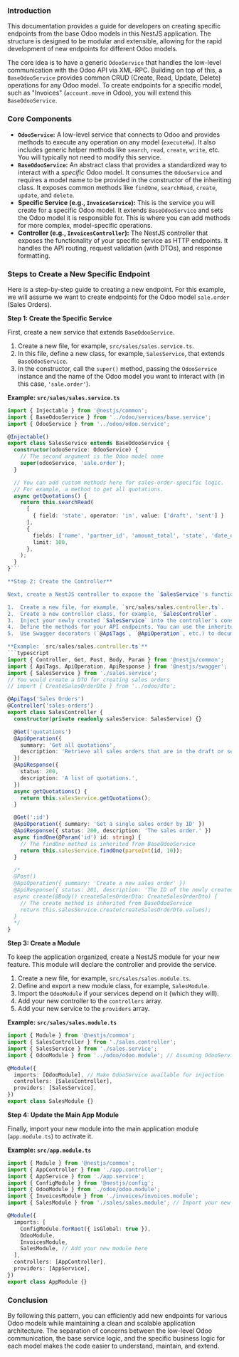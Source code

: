 ### **Introduction**

This documentation provides a guide for developers on creating specific endpoints from the base Odoo models in this NestJS application. The structure is designed to be modular and extensible, allowing for the rapid development of new endpoints for different Odoo models.

The core idea is to have a generic `OdooService` that handles the low-level communication with the Odoo API via XML-RPC. Building on top of this, a `BaseOdooService` provides common CRUD (Create, Read, Update, Delete) operations for any Odoo model. To create endpoints for a specific model, such as "Invoices" (`account.move` in Odoo), you will extend this `BaseOdooService`.

### **Core Components**

*   **`OdooService`:** A low-level service that connects to Odoo and provides methods to execute any operation on any model (`executeKw`). It also includes generic helper methods like `search`, `read`, `create`, `write`, etc. You will typically not need to modify this service.
*   **`BaseOdooService`:** An abstract class that provides a standardized way to interact with a *specific* Odoo model. It consumes the `OdooService` and requires a model name to be provided in the constructor of the inheriting class. It exposes common methods like `findOne`, `searchRead`, `create`, `update`, and `delete`.
*   **Specific Service (e.g., `InvoiceService`):** This is the service you will create for a specific Odoo model. It extends `BaseOdooService` and sets the Odoo model it is responsible for. This is where you can add methods for more complex, model-specific operations.
*   **Controller (e.g., `InvoicesController`):** The NestJS controller that exposes the functionality of your specific service as HTTP endpoints. It handles the API routing, request validation (with DTOs), and response formatting.

### **Steps to Create a New Specific Endpoint**

Here is a step-by-step guide to creating a new endpoint. For this example, we will assume we want to create endpoints for the Odoo model `sale.order` (Sales Orders).

**Step 1: Create the Specific Service**

First, create a new service that extends `BaseOdooService`.

1.  Create a new file, for example, `src/sales/sales.service.ts`.
2.  In this file, define a new class, for example, `SalesService`, that extends `BaseOdooService`.
3.  In the constructor, call the `super()` method, passing the `OdooService` instance and the name of the Odoo model you want to interact with (in this case, `'sale.order'`).

**Example: `src/sales/sales.service.ts`**
```typescript
import { Injectable } from '@nestjs/common';
import { BaseOdooService } from '../odoo/services/base.service';
import { OdooService } from '../odoo/odoo.service';

@Injectable()
export class SalesService extends BaseOdooService {
  constructor(odooService: OdooService) {
    // The second argument is the Odoo model name
    super(odooService, 'sale.order');
  }

  // You can add custom methods here for sales-order-specific logic.
  // For example, a method to get all quotations.
  async getQuotations() {
    return this.searchRead(
      [
        { field: 'state', operator: 'in', value: ['draft', 'sent'] }
      ],
      {
        fields: ['name', 'partner_id', 'amount_total', 'state', 'date_order'],
        limit: 100,
      },
    );
  }
}```

**Step 2: Create the Controller**

Next, create a NestJS controller to expose the `SalesService`'s functionality via HTTP endpoints.

1.  Create a new file, for example, `src/sales/sales.controller.ts`.
2.  Create a new controller class, for example, `SalesController`.
3.  Inject your newly created `SalesService` into the controller's constructor.
4.  Define the methods for your API endpoints. You can use the inherited methods from `BaseOdooService` (like `create`, `searchRead`, etc.) or the custom methods you defined in `SalesService`.
5.  Use Swagger decorators (`@ApiTags`, `@ApiOperation`, etc.) to document your endpoints.

**Example: `src/sales/sales.controller.ts`**
```typescript
import { Controller, Get, Post, Body, Param } from '@nestjs/common';
import { ApiTags, ApiOperation, ApiResponse } from '@nestjs/swagger';
import { SalesService } from './sales.service';
// You would create a DTO for creating sales orders
// import { CreateSalesOrderDto } from '../odoo/dto';

@ApiTags('Sales Orders')
@Controller('sales-orders')
export class SalesController {
  constructor(private readonly salesService: SalesService) {}

  @Get('quotations')
  @ApiOperation({
    summary: 'Get all quotations',
    description: 'Retrieve all sales orders that are in the draft or sent state.',
  })
  @ApiResponse({
    status: 200,
    description: 'A list of quotations.',
  })
  async getQuotations() {
    return this.salesService.getQuotations();
  }

  @Get(':id')
  @ApiOperation({ summary: 'Get a single sales order by ID' })
  @ApiResponse({ status: 200, description: 'The sales order.' })
  async findOne(@Param('id') id: string) {
    // The findOne method is inherited from BaseOdooService
    return this.salesService.findOne(parseInt(id, 10));
  }

  /*
  @Post()
  @ApiOperation({ summary: 'Create a new sales order' })
  @ApiResponse({ status: 201, description: 'The ID of the newly created sales order.' })
  async create(@Body() createSalesOrderDto: CreateSalesOrderDto) {
    // The create method is inherited from BaseOdooService
    return this.salesService.create(createSalesOrderDto.values);
  }
  */
}
```

**Step 3: Create a Module**

To keep the application organized, create a NestJS module for your new feature. This module will declare the controller and provide the service.

1.  Create a new file, for example, `src/sales/sales.module.ts`.
2.  Define and export a new module class, for example, `SalesModule`.
3.  Import the `OdooModule` if your services depend on it (which they will).
4.  Add your new controller to the `controllers` array.
5.  Add your new service to the `providers` array.

**Example: `src/sales/sales.module.ts`**
```typescript
import { Module } from '@nestjs/common';
import { SalesController } from './sales.controller';
import { SalesService } from './sales.service';
import { OdooModule } from '../odoo/odoo.module'; // Assuming OdooService is provided and exported from an OdooModule

@Module({
  imports: [OdooModule], // Make OdooService available for injection
  controllers: [SalesController],
  providers: [SalesService],
})
export class SalesModule {}
```

**Step 4: Update the Main App Module**

Finally, import your new module into the main application module (`app.module.ts`) to activate it.

**Example: `src/app.module.ts`**
```typescript
import { Module } from '@nestjs/common';
import { AppController } from './app.controller';
import { AppService } from './app.service';
import { ConfigModule } from '@nestjs/config';
import { OdooModule } from './odoo/odoo.module';
import { InvoicesModule } from './invoices/invoices.module';
import { SalesModule } from './sales/sales.module'; // Import your new module

@Module({
  imports: [
    ConfigModule.forRoot({ isGlobal: true }),
    OdooModule,
    InvoicesModule,
    SalesModule, // Add your new module here
  ],
  controllers: [AppController],
  providers: [AppService],
})
export class AppModule {}
```

### **Conclusion**

By following this pattern, you can efficiently add new endpoints for various Odoo models while maintaining a clean and scalable application architecture. The separation of concerns between the low-level Odoo communication, the base service logic, and the specific business logic for each model makes the code easier to understand, maintain, and extend.